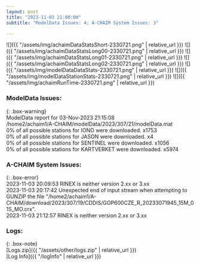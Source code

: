 ```yaml
---
layout: post
title: "2023-11-03 21:00:00"
subtitle: "ModelData Issues: 4; A-CHAIM System Issues: 3"

---
```


![]({{ "/assets/img/achaimDataStatsShort-2330721.png" | relative_url }})
![]({{ "/assets/img/achaimDataStatsLong00-2330721.png" | relative_url }})
![]({{ "/assets/img/achaimDataStatsLong01-2330721.png" | relative_url }})
![]({{ "/assets/img/achaimDataStatsLong02-2330721.png" | relative_url }})
![]({{ "/assets/img/modelDataDataStats-2330721.png" | relative_url }})
![]({{ "/assets/img/modelDataStationStats-2330721.png" | relative_url }})
![]({{ "/assets/img/achaimRunTime-2330721.png" | relative_url }})


### ModelData Issues:  
  
{: .box-warning}  
 ModelData report for 03-Nov-2023 21:15:08   
 /home2/achaim1/A-CHAIM/modelData/2023/307/21/modelData.mat   
 0% of all possible stations for IONO were downloaded. x1753   
 0% of all possible stations for JASON were downloaded. x4   
 0% of all possible stations for SENTINEL were downloaded. x1056   
 0% of all possible stations for KARTVERKET were downloaded. x5974   
  
### A-CHAIM System Issues:  
  
{: .box-error}  
2023-11-03 20:09:53 RINEX is neither version 2.xx or 3.xx  
2023-11-03 20:17:42 Unexpected end of input stream when attempting to GUNZIP the file "/home2/achaim1/A-CHAIM/download/2023/307/19/CDDIS/GOP600CZE_R_20233071945_15M_01S_MO.crx".  
2023-11-03 21:12:57 RINEX is neither version 2.xx or 3.xx  

### Logs:  
  
{: .box-note}  
[Logs.zip]({{ "/assets/other/logs.zip" | relative_url }})  
[Log Info]({{ "/logInfo" | relative_url }})  
